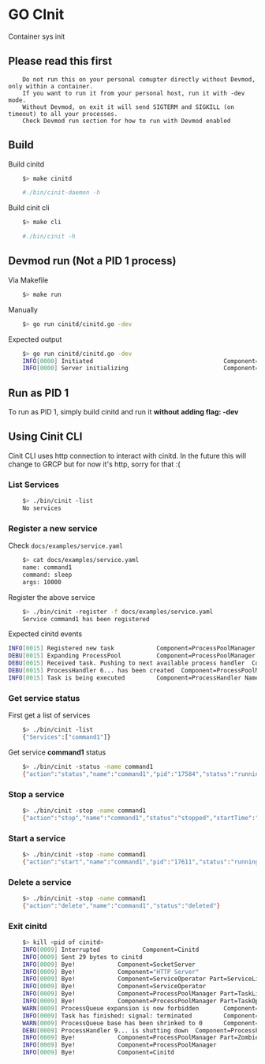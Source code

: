 # GO CInit

Container sys init


## Please read this first

```
    Do not run this on your personal comupter directly without Devmod, only within a container. 
    If you want to run it from your personal host, run it with -dev mode. 
    Without Devmod, on exit it will send SIGTERM and SIGKILL (on timeout) to all your processes. 
    Check Devmod run section for how to run with Devmod enabled
```

## Build

Build cinitd

```bash
    $> make cinitd

    #./bin/cinit-daemon -h
```

Build cinit cli

```bash
    $> make cli

    #./bin/cinit -h
```

## Devmod run (Not a PID 1 process)


Via Makefile

```bash
    $> make run
```

Manually

```bash
    $> go run cinitd/cinitd.go -dev
```

Expected output

```bash
    $> go run cinitd/cinitd.go -dev
    INFO[0000] Initiated                                     Component=Cinitd
    INFO[0000] Server initializing                           Component=SocketServer Stage=Init
```

## Run as PID 1

To run as PID 1, simply build cinitd and run it **without adding flag: -dev** 

## Using Cinit CLI

Cinit CLI uses http connection to interact with cinitd. In the future this will change to GRCP but for now it's http, sorry for that :(

### List Services

```bash
    $> ./bin/cinit -list
    No services
```

### Register a new service

Check `docs/examples/service.yaml`

```bash
    $> cat docs/examples/service.yaml
    name: command1
    command: sleep
    args: 10000
```

Register the above service

```bash
    $> ./bin/cinit -register -f docs/examples/service.yaml
    Service command1 has been registered
```
Expected cinitd events

```bash
INFO[0015] Registered new task            Component=ProcessPoolManager Part=TaskListener
DEBU[0015] Expanding ProcessPool          Component=ProcessPoolManager Part=Expanding
DEBU[0015] Received task. Pushing to next available process handler  Component=ProcessPoolManager Part=Binding
DEBU[0015] ProcessHandler 6... has been created  Component=ProcessPoolManager Part=ProcessQueue
INFO[0015] Task is being executed         Component=ProcessHandler Name=command1 PID=17584 PUID=6... Part=Running
```

### Get service status

First get a list of services

```bash
    $> ./bin/cinit -list
    {"Services":["command1"]}
```

Get service **command1** status

```bash
    $> ./bin/cinit -status -name command1
    {"action":"status","name":"command1","pid":"17584","status":"running","startTime":"2021-10-17T14:56:02.056110357Z"}
```

### Stop a service


```bash
    $> ./bin/cinit -stop -name command1
    {"action":"stop","name":"command1","status":"stopped","startTime":"2021-10-17T14:56:02.056110357Z","exitTime":"2021-10-17T15:00:14.732705337Z","exitStatus":"signal: killed"}
```

### Start a service


```bash
    $> ./bin/cinit -stop -name command1
    {"action":"start","name":"command1","pid":"17611","status":"running","startTime":"2021-10-17T15:00:52.833677948Z"}
```

### Delete a service

```bash
    $> ./bin/cinit -stop -name command1
    {"action":"delete","name":"command1","status":"deleted"}
```

### Exit cinitd

```bash
    $> kill <pid of cinitd>
    INFO[0009] Interrupted            Component=Cinitd
    INFO[0009] Sent 29 bytes to cinitd                      
    INFO[0009] Bye!            Component=SocketServer
    INFO[0009] Bye!            Component="HTTP Server"
    INFO[0009] Bye!            Component=ServiceOperator Part=ServiceListener
    INFO[0009] Bye!            Component=ServiceOperator
    INFO[0009] Bye!            Component=ProcessPoolManager Part=TaskListener
    INFO[0009] Bye!            Component=ProcessPoolManager Part=TaskOperator
    WARN[0009] ProcessQueue expansion is now forbidden       Component=ProcessPoolManager Part=ProcessQueue
    INFO[0009] Task has finished: signal: terminated         Component=ProcessHandler Name=command1 PUID=9... Part=Exit
    WARN[0009] ProcessQueue base has been shrinked to 0      Component=ProcessPoolManager Part=ProcessQueue
    DEBU[0009] ProcessHandler 9... is shutting down  Component=ProcessPoolManager Part=ProcessQueue
    INFO[0009] Bye!            Component=ProcessPoolManager Part=ZombieKiller
    INFO[0009] Bye!            Component=ProcessPoolManager
    INFO[0009] Bye!            Component=Cinitd
```

